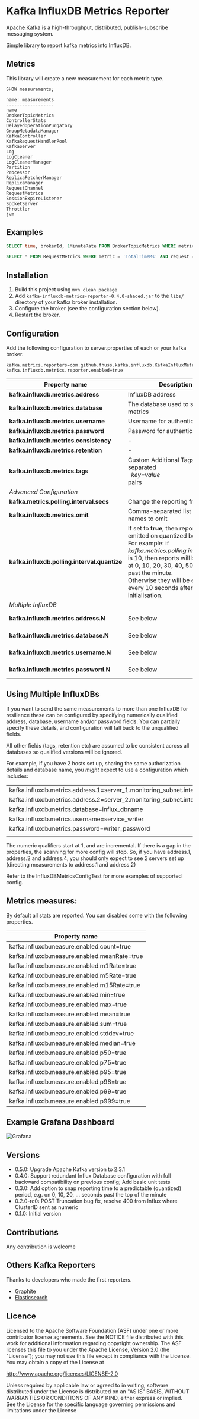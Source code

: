 Kafka InfluxDB Metrics Reporter
=============================================================

[Apache Kafka](http://kafka.apache.org/) is a high-throughput, distributed, publish-subscribe messaging system.

Simple library to report kafka metrics into InfluxDB.

## Metrics

This library will create a new measurement for each metric type.

```
SHOW measurements;

name: measurements
------------------
name
BrokerTopicMetrics
ControllerStats
DelayedOperationPurgatory
GroupMetadataManager
KafkaController
KafkaRequestHandlerPool
KafkaServer
Log
LogCleaner
LogCleanerManager
Partition
Processor
ReplicaFetcherManager
ReplicaManager
RequestChannel
RequestMetrics
SessionExpireListener
SocketServer
Throttler
jvm
```

## Examples

```sql
SELECT time, brokerId, 1MinuteRate FROM BrokerTopicMetrics WHERE metric = 'MessagesInPerSec' AND time > now() - 15m;

SELECT * FROM RequestMetrics WHERE metric = 'TotalTimeMs' AND request = 'Produce';
```

## Installation

1. Build this project using `mvn clean package`
2. Add `kafka-influxdb-metrics-reporter-0.4.0-shaded.jar` to the `libs/` directory of your kafka broker installation.
3. Configure the broker (see the configuration section below).
4. Restart the broker.

## Configuration

Add the following configuration to server.properties of each or your kafka broker. 

```
kafka.metrics.reporters=com.github.fhuss.kafka.influxdb.KafkaInfluxMetricsReporter
kafka.influxdb.metrics.reporter.enabled=true
```
    
| **Property name**                        | **Description**                     | **Default**       |
| -----------------------------------------| ------------------------------------| ------------------|
| **kafka.influxdb.metrics.address**       | InfluxDB address                    | {"localhost:8086"}|
| **kafka.influxdb.metrics.database**      | The database used to store metrics  | {"kafka"}         |
| **kafka.influxdb.metrics.username**      | Username for authentication         | {"root"}          |
| **kafka.influxdb.metrics.password**      | Password for authentication         | {"root"}          |
| **kafka.influxdb.metrics.consistency**   | -                                   |                   |
| **kafka.influxdb.metrics.retention**     | -                                   |                   |
| **kafka.influxdb.metrics.tags**          | Custom Additional Tags: comma separated <br>&nbsp;&nbsp;*key=value*<br> pairs | |
| _Advanced Configuration_ |
| **kafka.metrics.polling.interval.secs**  | Change the reporting frequency      | 10                |
| **kafka.influxdb.metrics.omit**          | Comma-separated list of metric names to omit |          |
| **kafka.influxdb.polling.interval.quantize** | If set to **true**, then reports will be emitted on quantized boundaries. For example: if *kafka.metrics.polling.interval.secs* is 10, then reports will be emitted at 0, 10, 20, 30, 40, 50 seconds past the minute. <br>Otherwise they will be emitted every 10 seconds after initialisation.| false |
| _Multiple InfluxDB_ |
| **kafka.influxdb.metrics.address.N**     | See below                           | value from kafka.influxdb.metrics.address |
| **kafka.influxdb.metrics.database.N**    | See below                           | value from kafka.influxdb.metrics.database |
| **kafka.influxdb.metrics.username.N**    | See below                           | value from kafka.influxdb.metrics.username |
| **kafka.influxdb.metrics.password.N**    | See below                           | value from kafka.influxdb.metrics.password |

## Using Multiple InfluxDBs
If you want to send the same measurements to more than one InfluxDB for resilience these can be
configured by specifying numerically qualified address, database, username and/or password fields. 
You can partially specify these details, and configuration will fall back to the unqualified fields.

All other fields (tags, retention etc) are assumed to be consistent across all databases so qualified
versions will be ignored.

For example, if you have 2 hosts set up, sharing the same authorization details and database name, you _might_ 
expect to use a configuration which includes:

| |
|-------------------------------------------------|   
| kafka.influxdb.metrics.address.1=server_1.monitoring_subnet.internal |
| kafka.influxdb.metrics.address.2=server_2.monitoring_subnet.internal |
| kafka.influxdb.metrics.database=influx_dbname |
| kafka.influxdb.metrics.username=service_writer |
| kafka.influxdb.metrics.password=writer_password |
| |

The numeric qualifiers start at 1, and are incremental. If there is a gap in the properties, the scanning
for more config will stop. So, if you have address.1, address.2 and address.4, you should only expect to
see _2_ servers set up (directing measurements to address.1 and address.2)

Refer to the InfluxDBMetricsConfigTest for more examples of supported config. 

## Metrics measures:

By default all stats are reported. You can disabled some with the following properties.

| **Property name**                                 |
| --------------------------------------------------|
| kafka.influxdb.measure.enabled.count=true         |
| kafka.influxdb.measure.enabled.meanRate=true      |
| kafka.influxdb.measure.enabled.m1Rate=true        |
| kafka.influxdb.measure.enabled.m5Rate=true        |
| kafka.influxdb.measure.enabled.m15Rate=true       |
| kafka.influxdb.measure.enabled.min=true           |
| kafka.influxdb.measure.enabled.max=true           |
| kafka.influxdb.measure.enabled.mean=true          |
| kafka.influxdb.measure.enabled.sum=true           |
| kafka.influxdb.measure.enabled.stddev=true        |
| kafka.influxdb.measure.enabled.median=true        |
| kafka.influxdb.measure.enabled.p50=true           |
| kafka.influxdb.measure.enabled.p75=true           |
| kafka.influxdb.measure.enabled.p95=true           |
| kafka.influxdb.measure.enabled.p98=true           |
| kafka.influxdb.measure.enabled.p99=true           |
| kafka.influxdb.measure.enabled.p999=true          |

## Example Grafana Dashboard

![Grafana](./dashboards/Grafana-Kafka-Cluster-Overview.png)

## Versions
* 0.5.0: Upgrade Apache Kafka version to 2.3.1
* 0.4.0: Support redundant Influx Database configuration with full backward compatibility on previous config; Add basic unit tests
* 0.3.0: Add option to snap reporting time to a predictable (quantized) period, e.g. on 0, 10, 20, ... seconds past the top of the minute 
* 0.2.0-rc0: POST Truncation bug fix, resolve 400 from Influx where ClusterID sent as numeric
* 0.1.0: Initial version

## Contributions
Any contribution is welcome

## Others Kafka Reporters

Thanks to developers who made the first reporters.

- [Graphite](https://github.com/damienclaveau/kafka-graphite)
- [Elasticsearch](https://github.com/be-hase/kafka-elasticsearch-metrics-reporter)

## Licence
Licensed to the Apache Software Foundation (ASF) under one or more contributor license agreements. See the NOTICE file distributed with this work for additional information regarding copyright ownership. The ASF licenses this file to you under the Apache License, Version 2.0 (the "License"); you may not use this file except in compliance with the License. You may obtain a copy of the License at

http://www.apache.org/licenses/LICENSE-2.0

Unless required by applicable law or agreed to in writing, software distributed under the License is distributed on an "AS IS" BASIS, WITHOUT WARRANTIES OR CONDITIONS OF ANY KIND, either express or implied. See the License for the specific language governing permissions and limitations under the License